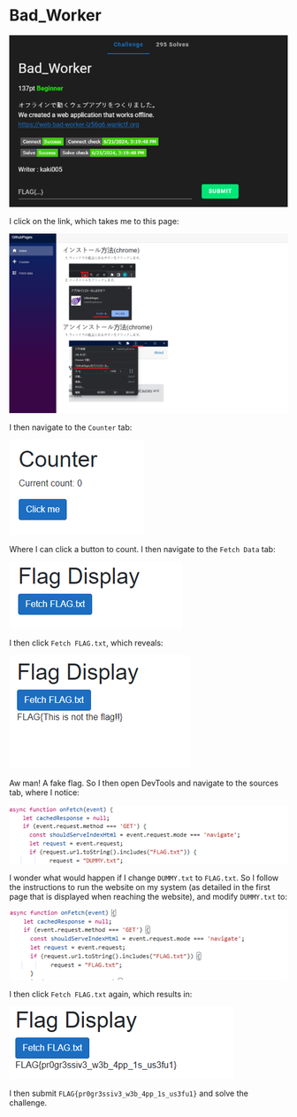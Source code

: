 # Bad_Worker

![](../images/bad-worker-part-1.png)

I click on the link, which takes me to this page:

![](../images/bad-worker-part-2.png)

I then navigate to the `Counter` tab:

![](../images/bad-worker-part-3.png)

Where I can click a button to count. I then navigate to the `Fetch Data` tab:

![](../images/bad-worker-part-4.png)

I then click `Fetch FLAG.txt`, which reveals:

![](../images/bad-worker-part-5.png)

Aw man! A fake flag. So I then open DevTools and navigate to the sources tab, where I notice:

![](../images/bad-worker-part-6.png)

I wonder what would happen if I change `DUMMY.txt` to `FLAG.txt`. So I follow the instructions to run the website on my system (as detailed in the first page that is displayed when reaching the website), and modify `DUMMY.txt` to:

![](../images/bad-worker-part-8.png)

I then click `Fetch FLAG.txt` again, which results in:

![](../images/bad-worker-part-9.png)

I then submit `FLAG{pr0gr3ssiv3_w3b_4pp_1s_us3fu1}` and solve the challenge.
